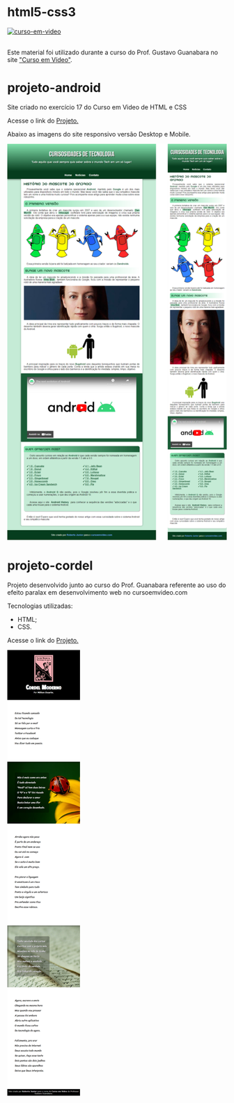 # html5-css3
<a target="_blank" href="https://www.cursoemvideo.com">
    <img width="100px" src="./imagens/.png" alt="curso-em-video">
</a>
<br>
<br>

Este material foi utilizado durante a curso do Prof. Gustavo Guanabara no site <a href="https://www.cursoemvideo.com" target="_blank">"Curso em Vídeo"</a>.


# projeto-android
Site criado no exercício 17 do Curso em Video de HTML e CSS

Acesse o link do <a target="_blank" href="https://robertojunnior.github.io/projeto-android/">Projeto.</a>

Abaixo as imagens do site responsivo versão Desktop e Mobile.

<img id="p1" src="https://github.com/robertojunnior/Html_Css_JavaScript/blob/main/Desafios/d010/mockup_page/site%20projeto%20android%20mobile%20desktop.png?raw=true" alt="D and M">

# projeto-cordel
Projeto desenvolvido junto ao curso do Prof. Guanabara referente ao uso do efeito paralax em desenvolvimento web no cursoemvideo.com

Tecnologias utilizadas:

- HTML;
- CSS.

Acesse o link do <a href="https://robertojunnior.github.io/projeto-cordel/" target="_blank">Projeto.</a>

<a href="https://robertojunnior.github.io/projeto-cordel/" target="_blank"><img src="https://github.com/robertojunnior/projeto-cordel/blob/main/imagens/projeto-cordel-picture.png?raw=true" alt="imagem-do-projeto"></a>
